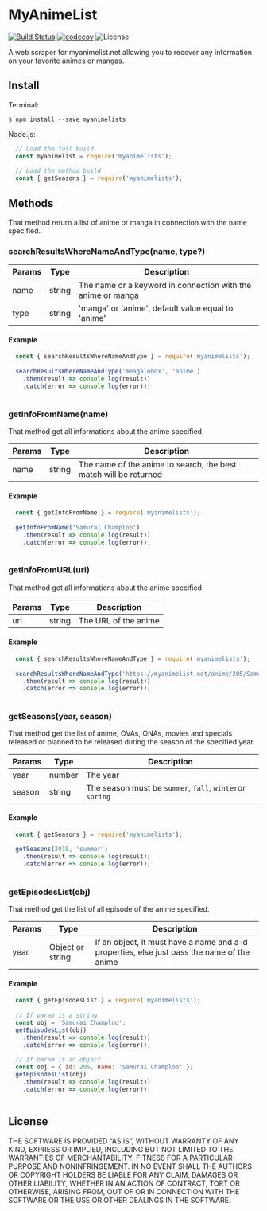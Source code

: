 # MyAnimeList

[![Build Status](https://travis-ci.org/SombreroElGringo/MyAnimeList.svg?branch=master)](https://travis-ci.org/SombreroElGringo/MyAnimeList)
[![codecov](https://codecov.io/gh/SombreroElGringo/MyAnimeList/branch/master/graph/badge.svg)](https://codecov.io/gh/SombreroElGringo/MyAnimeList)
![License](https://img.shields.io/badge/License-MIT-blue.svg)

A web scraper for myanimelist.net allowing you to recover any information on your favorite animes or mangas.

## Install

Terminal:
```shell
$ npm install --save myanimelists
```

Node.js:
```js
  // Load the full build
  const myanimelist = require('myanimelists');
  
  // Load the method build
  const { getSeasons } = require('myanimelists');
```


## Methods

That method return a list of anime or manga in connection with the name specified.

### searchResultsWhereNameAndType(name, type?)

| Params | Type | Description |
| --- | --- | --- |
| name | string | The name or a keyword in connection with the anime or manga |
| type | string | 'manga' or 'anime', default value equal to 'anime' |

#### Example

```js
  const { searchResultsWhereNameAndType } = require('myanimelists');
  
  searchResultsWhereNameAndType('meagalobox', 'anime')
    .then(result => console.log(result))
    .catch(error => console.log(error));
    
```

### getInfoFromName(name)

That method get all informations about the anime specified.

| Params | Type | Description |
| --- | --- | --- |
| name | string | The name of the anime to search, the best match will be returned |

#### Example

```js
  const { getInfoFromName } = require('myanimelists');
  
  getInfoFromName('Samurai Champloo')
    .then(result => console.log(result))
    .catch(error => console.log(error));
    
```

### getInfoFromURL(url)

That method get all informations about the anime specified.

| Params | Type | Description |
| --- | --- | --- |
| url | string | The URL of the anime |

#### Example

```js
  const { searchResultsWhereNameAndType } = require('myanimelists');
  
  searchResultsWhereNameAndType('https://myanimelist.net/anime/205/Samurai_Champloo', 'anime')
    .then(result => console.log(result))
    .catch(error => console.log(error));
    
```

### getSeasons(year, season)

That method get the list of anime, OVAs, ONAs, movies and specials released or planned to be released during the season of the specified year.

| Params | Type | Description |
| --- | --- | --- |
| year | number | The year |
| season | string | The season must be `summer`, `fall`, `winter`or `spring` |

#### Example

```js
  const { getSeasons } = require('myanimelists');
  
  getSeasons(2018, 'summer')
    .then(result => console.log(result))
    .catch(error => console.log(error));
    
```

### getEpisodesList(obj)

That method get the list of all episode of the anime specified.

| Params | Type | Description |
| --- | --- | --- |
| year | Object or string | If an object, it must have a name and a id properties, else just pass the name of the anime |

#### Example

```js
  const { getEpisodesList } = require('myanimelists');
  
  // If param is a string 
  const obj = 'Samurai Champloo';
  getEpisodesList(obj)
    .then(result => console.log(result))
    .catch(error => console.log(error));
    
  // If param is an object
  const obj = { id: 205, name: 'Samurai Champloo' };
  getEpisodesList(obj)
    .then(result => console.log(result))
    .catch(error => console.log(error));
    
```

## License

THE SOFTWARE IS PROVIDED “AS IS”, WITHOUT WARRANTY OF ANY KIND, EXPRESS OR IMPLIED, INCLUDING BUT NOT LIMITED TO THE WARRANTIES OF MERCHANTABILITY, FITNESS FOR A PARTICULAR PURPOSE AND NONINFRINGEMENT. IN NO EVENT SHALL THE AUTHORS OR COPYRIGHT HOLDERS BE LIABLE FOR ANY CLAIM, DAMAGES OR OTHER LIABILITY, WHETHER IN AN ACTION OF CONTRACT, TORT OR OTHERWISE, ARISING FROM, OUT OF OR IN CONNECTION WITH THE SOFTWARE OR THE USE OR OTHER DEALINGS IN THE SOFTWARE.
